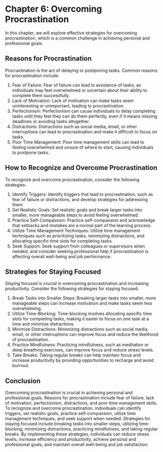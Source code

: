Chapter 6: Overcoming Procrastination
=====================================

In this chapter, we will explore effective strategies for overcoming procrastination, which is a common challenge in achieving personal and professional goals.

Reasons for Procrastination
---------------------------

Procrastination is the act of delaying or postponing tasks. Common reasons for procrastination include:

1. Fear of Failure: Fear of failure can lead to avoidance of tasks, as individuals may feel overwhelmed or uncertain about their ability to complete them successfully.
2. Lack of Motivation: Lack of motivation can make tasks seem uninteresting or unimportant, leading to procrastination.
3. Perfectionism: Perfectionism can cause individuals to delay completing tasks until they feel they can do them perfectly, even if it means missing deadlines or avoiding tasks altogether.
4. Distractions: Distractions such as social media, email, or other interruptions can lead to procrastination and make it difficult to focus on tasks.
5. Poor Time Management: Poor time management skills can lead to feeling overwhelmed and unsure of where to start, causing individuals to postpone tasks.

How to Recognize and Overcome Procrastination
---------------------------------------------

To recognize and overcome procrastination, consider the following strategies:

1. Identify Triggers: Identify triggers that lead to procrastination, such as fear of failure or distractions, and develop strategies for addressing them.
2. Set Realistic Goals: Set realistic goals and break larger tasks into smaller, more manageable steps to avoid feeling overwhelmed.
3. Practice Self-Compassion: Practice self-compassion and acknowledge that setbacks and mistakes are a normal part of the learning process.
4. Utilize Time Management Techniques: Utilize time management techniques such as prioritizing tasks, minimizing distractions, and allocating specific time slots for completing tasks.
5. Seek Support: Seek support from colleagues or supervisors when needed, and consider seeking professional help if procrastination is affecting overall well-being and job performance.

Strategies for Staying Focused
------------------------------

Staying focused is crucial in overcoming procrastination and increasing productivity. Consider the following strategies for staying focused:

1. Break Tasks into Smaller Steps: Breaking larger tasks into smaller, more manageable steps can increase motivation and make tasks seem less overwhelming.
2. Utilize Time-Blocking: Time-blocking involves allocating specific time slots for completing tasks, making it easier to focus on one task at a time and minimize distractions.
3. Minimize Distractions: Minimizing distractions such as social media, email, or other interruptions can improve focus and reduce the likelihood of procrastination.
4. Practice Mindfulness: Practicing mindfulness, such as meditation or deep breathing exercises, can improve focus and reduce stress levels.
5. Take Breaks: Taking regular breaks can help maintain focus and increase productivity by providing opportunities to recharge and avoid burnout.

Conclusion
----------

Overcoming procrastination is crucial in achieving personal and professional goals. Reasons for procrastination include fear of failure, lack of motivation, perfectionism, distractions, and poor time management skills. To recognize and overcome procrastination, individuals can identify triggers, set realistic goals, practice self-compassion, utilize time management techniques, and seek support when needed. Strategies for staying focused include breaking tasks into smaller steps, utilizing time-blocking, minimizing distractions, practicing mindfulness, and taking regular breaks. By implementing these strategies, individuals can reduce stress levels, increase efficiency and productivity, achieve personal and professional goals, and maintain overall well-being and job satisfaction.
